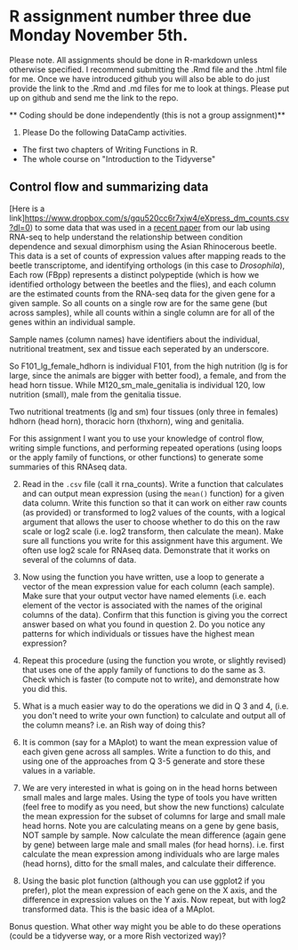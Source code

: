 # R assignment number three due Monday November 5th.

Please note. All assignments should be done in R-markdown unless otherwise specified. I recommend submitting the .Rmd file and the .html file for me. Once we have introduced github you will also be able to do just provide the link to the .Rmd and .md files for me to look at things. Please put up on github and send me the link to the repo.

** Coding should be done independently (this is not a group assignment)**


1. Please Do the following DataCamp activities.
- The first two chapters of Writing Functions in R.
- The whole course on "Introduction to the Tidyverse"


## Control flow and summarizing data

[Here is a link]https://www.dropbox.com/s/gqu520cc6r7xjw4/eXpress_dm_counts.csv?dl=0)
 to some data that was used in a [recent paper](https://onlinelibrary.wiley.com/doi/abs/10.1111/mec.14907) from our lab using RNA-seq to help understand the relationship between condition dependence and sexual dimorphism using the Asian Rhinocerous beetle. This data is a set of counts of expression values after mapping reads to the beetle transcriptome, and identifying orthologs (in this case to *Drosophila*), Each row (FBpp) represents a distinct polypeptide (which is how we identified orthology between the beetles and the flies), and each column are the estimated counts from the RNA-seq data for the given gene for a given sample. So all counts on a single row are for the same gene (but across samples), while all counts within a single column are for all of the genes within an individual sample.

Sample names (column names) have identifiers about the individual, nutritional treatment, sex and tissue each seperated by an underscore.

So F101_lg_female_hdhorn is individual F101, from the high nutrition (lg is for large, since the animals are bigger with better food), a female, and from the head horn tissue.
While M120_sm_male_genitalia is individual 120, low nutrition (small), male from the genitalia tissue.

Two nutritional treatments (lg and sm)
four tissues (only three in females)  hdhorn (head horn), thoracic horn (thxhorn), wing and genitalia.


 For this assignment I want you to use your knowledge of control flow, writing simple functions, and performing repeated operations (using loops or the apply family of functions, or other functions) to generate some summaries of this RNAseq data.

 2. Read in the `.csv` file (call it rna_counts). Write a function that calculates and can output mean expression  (using the `mean()` function) for a given data column. Write this function so that it can work on either raw counts (as provided) or transformed to log2 values of the counts, with a logical argument that allows the user to choose whether to do this on the raw scale or log2 scale (i.e. log2 transform, then calculate the mean). Make sure all functions you write for this assignment have this argument. We often use log2 scale for RNAseq data. Demonstrate that it works on several of the columns of data.

 3. Now using the function you have written, use a loop to generate a vector of the mean expression value for each column (each sample). Make sure that your output vector have named elements (i.e. each element of the vector is associated with the names of the original columns of the data). Confirm that this function is giving you the correct answer based on what you found in question 2. Do you notice any patterns for which individuals or tissues have the highest mean expression?

 4. Repeat this procedure (using the function you wrote, or slightly revised) that uses one of the apply family of functions to do the same as 3. Check which is faster (to compute not to write), and demonstrate how you did this.

 5. What is a much easier way to do the operations we did in Q 3 and 4, (i.e. you don't need to write your own function) to calculate and output all of the column means? i.e. an Rish way of doing this?

 7. It is common (say for a MAplot) to want the mean expression value of each given gene across all samples. Write a function to do this, and using one of the approaches from Q 3-5 generate and store these values in a variable.

 8. We are very interested in what is going on in the head horns between small males and large males. Using the type of tools you have written (feel free to modify as you need, but show the new functions) calculate the mean expression for the subset of columns for large and small male head horns. Note you are calculating means on a gene by gene basis, NOT sample by sample. Now calculate the mean difference (again gene by gene) between large male and small males (for head horns). i.e. first calculate the mean expression among individuals who are large males (head horns), ditto for the small males, and calculate their difference.

 9. Using the basic plot function (although you can use ggplot2 if you prefer), plot the mean expression of each gene on the X axis, and the difference in expression values on the Y axis. Now repeat, but with log2 transformed data. This is the basic idea of a MAplot.

 Bonus question. What other way might you be able to do these operations (could be a tidyverse way, or a more Rish vectorized way)?
